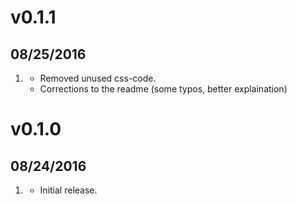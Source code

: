 # v0.1.1
##  08/25/2016

1. [](#improved)
    * Removed unused css-code.
    * Corrections to the readme (some typos, better explaination)

# v0.1.0
##  08/24/2016

1. [](#new)
    * Initial release.
